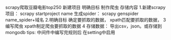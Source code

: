 scrapy爬取豆瓣电影top250
新建项目 明确目标 制作爬虫 存储内容 
1.新建scrapy项目：
scrapy startproject name
生成spider：
scrapy genspider name_spider+域名
2.明确目标
  确定要抓取的数据， xpath匹配要抓取的数据，
3 编写爬虫
  xpath制定爬虫要抓取的数据
4 存储数据：
  导出csv，json。或存储到mongodb
tips: 中间件中编写完规则后 在setting中启用